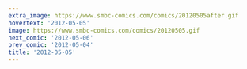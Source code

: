 ```yaml
---
extra_image: https://www.smbc-comics.com/comics/20120505after.gif
hovertext: '2012-05-05'
image: https://www.smbc-comics.com/comics/20120505.gif
next_comic: '2012-05-06'
prev_comic: '2012-05-04'
title: '2012-05-05'
---
```


